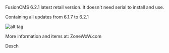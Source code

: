 FusionCMS 6.2.1 latest retail version.
It doesn't need serial to install and use.

Containing all updates from 6.1.7 to 6.2.1

![alt tag](http://i.imgur.com/PH3B2xK.jpg "FusionCMS")

More information and items at: ZoneWoW.com

Desch
